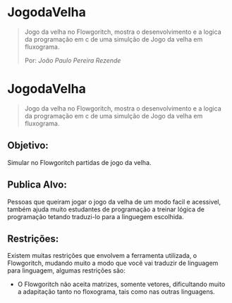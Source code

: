 # JogodaVelha
>Jogo da velha no Flowgoritch, mostra o desenvolvimento e a logica da programação em c de uma simulção de Jogo da velha em fluxograma.
>
>Por: _*João Paulo Pereira Rezende*_

# JogodaVelha
>Jogo da velha no Flowgoritch, mostra o desenvolvimento e a logica da programação em c de uma simulção de Jogo da velha em fluxograma.


## Objetivo:
Simular no Flowgoritch partidas de jogo da velha.

## Publica Alvo:
Pessoas que queiram jogar o jogo da velha de um modo facil e acessivel, também ajuda muito estudantes de programação a treinar lógica
de programação tetando traduzi-lo para a linguegem escolhida.

## Restrições:
Existem muitas restrições que envolvem a ferramenta utilizada, o Flowgoritch, mudando muito a modo que você vai traduzir de linguagem
para linguagem, algumas restrições são:

* O Flowgoritch não aceita matrizes, somente vetores, dificultando muito a adapitação tanto no floxograma, tais como nas outras linguagens.

  
